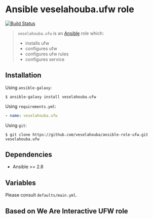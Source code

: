 # Ansible veselahouba.ufw role

[![Build Status](https://drone.m-cloud.cz/api/badges/VeselaHouba/ansible-role-ufw/status.svg)](https://drone.m-cloud.cz/VeselaHouba/ansible-role-ufw)

> `veselahouba.ufw` is an [Ansible](http://www.ansible.com) role which:
>
> * installs ufw
> * configures ufw
> * configures ufw rules
> * configures service

## Installation

Using `ansible-galaxy`:

```shell
$ ansible-galaxy install veselahouba.ufw
```

Using `requirements.yml`:

```yaml
- name: veselahouba.ufw
```

Using `git`:

```shell
$ git clone https://github.com/veselahouba/ansible-role-ufw.git veselahouba.ufw
```

## Dependencies

* Ansible >= 2.8

## Variables

Please consult `defaults/main.yml`.

## Based on We Are Interactive UFW role
